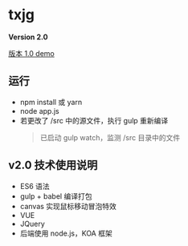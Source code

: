 # txjg

**Version 2.0**

[版本 1.0 demo](http://mengyujing.com/txjg)

## 运行

* npm install 或 yarn
* node app.js
* 若更改了 /src 中的源文件，执行 gulp 重新编译
  > 已启动 gulp watch，监测 /src 目录中的文件

## v2.0 技术使用说明

* ES6 语法
* gulp + babel 编译打包
* canvas 实现鼠标移动冒泡特效
* VUE
* JQuery
* 后端使用 node.js，KOA 框架